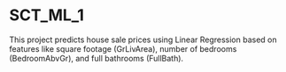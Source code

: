 # SCT_ML_1
This project predicts house sale prices using Linear Regression based on features like square footage (GrLivArea), number of bedrooms (BedroomAbvGr), and full bathrooms (FullBath).
